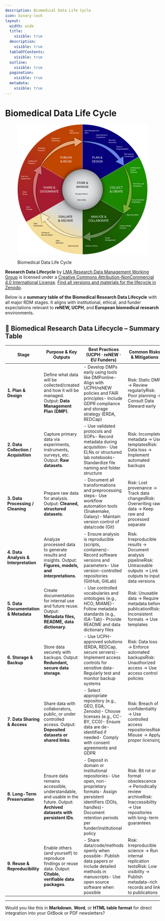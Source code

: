 ```yaml
---
description: Biomedical Data Life Cycle
icon: binary-lock
layout:
  width: wide
  title:
    visible: true
  description:
    visible: true
  tableOfContents:
    visible: true
  outline:
    visible: true
  pagination:
    visible: true
  metadata:
    visible: true
---
```


# Biomedical Data Life Cycle

<figure><img src="../.gitbook/assets/4 (2).png" alt=""><figcaption><p>Biomedical Data Life Cycle</p></figcaption></figure>

**Research Data Lifecycle** by [LMA Research Data Management Working Group](https://datamanagement.hms.harvard.edu/) is licensed under a [Creative Commons Attribution-NonCommercial 4.0 International License](http://creativecommons.org/licenses/by-nc/4.0/).  [Find all versions and materials for the lifecycle in Zenodo](https://doi.org/10.5281/zenodo.8075933).



Below is a **summary table of the Biomedical Research Data Lifecycle** with all major RDM stages. It aligns with institutional, ethical, and funder expectations relevant to **reNEW, UCPH**, and **European biomedical research** environments.

## 🔄 **Biomedical Research Data Lifecycle – Summary Table**

| **Stage**                             | **Purpose & Key Outputs**                                                                                                    | **Best Practices (UCPH · reNEW · EU Funders)**                                                                                                                                                  | **Common Risks & Mitigations**                                                                                                             |
| ------------------------------------- | ---------------------------------------------------------------------------------------------------------------------------- | ----------------------------------------------------------------------------------------------------------------------------------------------------------------------------------------------- | ------------------------------------------------------------------------------------------------------------------------------------------ |
| **1. Plan & Design**                  | Define what data will be collected/created and how it will be managed. Output: **Data Management Plan (DMP)**.               | - Develop DMPs early using tools like DMPonline- Align with UCPH/reNEW policies and FAIR principles- Include GDPR compliance and storage strategy (ERDA, REDCap)                                | Risk: Static DMP → Review regularlyRisk: Poor planning → Consult Data Steward early                                                        |
| **2. Data Collection / Acquisition**  | Capture primary data via experiments, instruments, surveys, etc. Output: **Raw datasets**.                                   | - Use validated protocols and SOPs- Record metadata during acquisition- Use ELNs or structured lab notebooks- Standardize file naming and folder structure                                      | Risk: Incomplete metadata → Use templatesRisk: Data loss → Implement automated backups                                                     |
| **3. Data Processing / Cleaning**     | Prepare raw data for analysis. Output: **Cleaned, structured datasets**.                                                     | - Document all transformations and preprocessing steps- Use workflow automation tools (Snakemake, Galaxy)- Maintain version control of data/code (Git)                                          | Risk: Lost provenance → Track data changesRisk: Overwriting raw data → Keep raw and processed separate                                     |
| **4. Data Analysis & Interpretation** | Analyze processed data to generate results and insights. Output: **Figures, models, and interpretations**.                   | - Ensure analysis is reproducible (scripts, containers)- Record software versions and parameters- Use version-controlled repositories (GitHub, GitLab)                                          | Risk: Irreproducible results → Document analysis pipelineRisk: Untraceable outputs → Link outputs to input data versions                   |
| **5. Data Documentation & Metadata**  | Create documentation for internal use and future reuse. Output: **Metadata files, README, data dictionary**.                 | - Use controlled vocabularies and ontologies (e.g., HCO, MIAME)- Follow metadata standards (e.g., ISA-Tab)- Provide README and data dictionary files                                            | Risk: Unusable data → Require metadata before publicationRisk: Inconsistent formats → Use templates                                        |
| **6. Storage & Backup**               | Store data securely with backups. Output: **Redundant, secure data storage**.                                                | - Use UCPH-approved solutions (ERDA, REDCap, secure servers)- Implement access controls for sensitive data- Regularly test and monitor backup systems                                           | Risk: Data loss → Enforce automated backupsRisk: Unauthorized access → Use access control policies                                         |
| **7. Data Sharing & Access**          | Share data with collaborators, public, or under controlled access. Output: **Deposited datasets or shared links**.           | - Select appropriate repository (e.g., GEO, EGA, Zenodo)- Choose licenses (e.g., CC-BY, CC0)- Ensure data are de-identified if needed- Comply with consent agreements and GDPR                  | Risk: Breach of confidentiality → Use controlled access repositoriesRisk: Misuse → Apply proper licensing                                  |
| **8. Long-Term Preservation**         | Ensure data remains accessible, understandable, and usable in the future. Output: **Archived datasets with persistent IDs**. | - Deposit in domain or institutional repositories- Use open, non-proprietary formats- Assign persistent identifiers (DOIs, handles)- Document retention periods per funder/institutional policy | Risk: Bit rot or format obsolescence → Periodically review archiveRisk: Inaccessibility → Use repositories with long-term guarantees       |
| **9. Reuse & Reproducibility**        | Enable others (and yourself) to reproduce findings or reuse data. Output: **Citable, verifiable data packages**.             | - Share data/code/methods openly when possible- Publish data papers or include detailed methods in manuscripts- Use open source software when possible                                          | Risk: Irreproducible science → Run internal replication testsRisk: Low visibility → Publish metadata-rich records and link to publications |

***

Would you like this in **Markdown**, **Word**, or **HTML table format** for direct integration into your GitBook or PDF newsletters?
